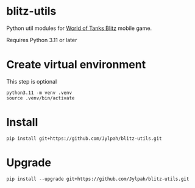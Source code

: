 # blitz-utils

Python util modules for [World of Tanks Blitz](https://wotblitz.com) mobile game.

Requires Python 3.11 or later

# Create virtual environment

This step is optional
```
python3.11 -m venv .venv
source .venv/bin/activate
```

# Install
```
pip install git+https://github.com/Jylpah/blitz-utils.git
```

# Upgrade
```
pip install --upgrade git+https://github.com/Jylpah/blitz-utils.git
```
